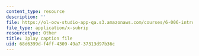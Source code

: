 ```yaml
---
content_type: resource
description: ''
file: https://ol-ocw-studio-app-qa.s3.amazonaws.com/courses/6-006-introduction-to-algorithms-fall-2011/68d6399df4ff430949a737313d97b36c_ozsuci5pIso.srt
file_type: application/x-subrip
resourcetype: Other
title: 3play caption file
uid: 68d6399d-f4ff-4309-49a7-37313d97b36c
---
```

